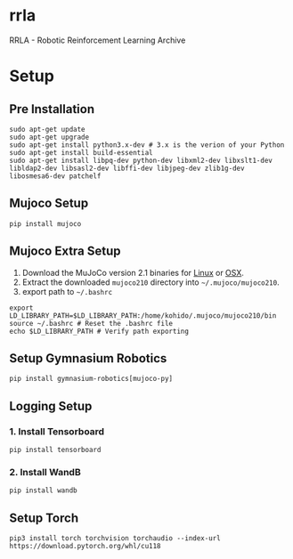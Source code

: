 # rrla
RRLA - Robotic Reinforcement Learning Archive

# Setup
## Pre Installation
```
sudo apt-get update
sudo apt-get upgrade
sudo apt-get install python3.x-dev # 3.x is the verion of your Python
sudo apt-get install build-essential
sudo apt-get install libpq-dev python-dev libxml2-dev libxslt1-dev libldap2-dev libsasl2-dev libffi-dev libjpeg-dev zlib1g-dev libosmesa6-dev patchelf
```

## Mujoco Setup
```
pip install mujoco
```
## Mujoco Extra Setup
1. Download the MuJoCo version 2.1 binaries for
   [Linux](https://mujoco.org/download/mujoco210-linux-x86_64.tar.gz) or
   [OSX](https://mujoco.org/download/mujoco210-macos-x86_64.tar.gz).
2. Extract the downloaded `mujoco210` directory into `~/.mujoco/mujoco210`.
3. export path to ```~/.bashrc```
```
export LD_LIBRARY_PATH=$LD_LIBRARY_PATH:/home/kohido/.mujoco/mujoco210/bin
source ~/.bashrc # Reset the .bashrc file
echo $LD_LIBRARY_PATH # Verify path exporting
```

## Setup Gymnasium Robotics
```
pip install gymnasium-robotics[mujoco-py]
```

## Logging Setup

### 1. Install Tensorboard
```
pip install tensorboard
```
### 2. Install WandB
```
pip install wandb
```

## Setup Torch
```
pip3 install torch torchvision torchaudio --index-url https://download.pytorch.org/whl/cu118
```
